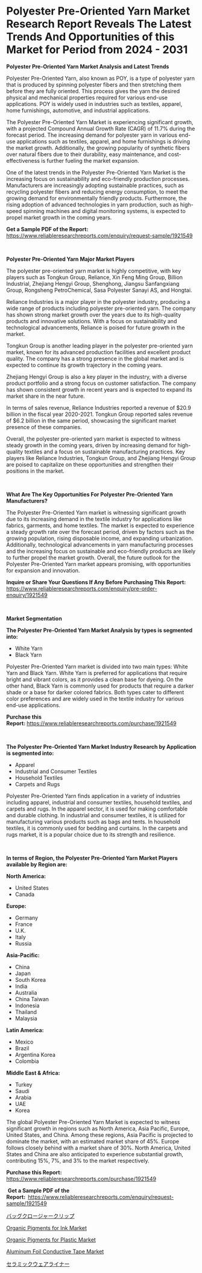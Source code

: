 <p><h1>Polyester Pre-Oriented Yarn Market Research Report Reveals The Latest Trends And Opportunities of this Market for Period from 2024 - 2031</h1></p><p><strong>Polyester Pre-Oriented Yarn Market Analysis and Latest Trends</strong></p>
<p><p>Polyester Pre-Oriented Yarn, also known as POY, is a type of polyester yarn that is produced by spinning polyester fibers and then stretching them before they are fully oriented. This process gives the yarn the desired physical and mechanical properties required for various end-use applications. POY is widely used in industries such as textiles, apparel, home furnishings, automotive, and industrial applications.</p><p>The Polyester Pre-Oriented Yarn Market is experiencing significant growth, with a projected Compound Annual Growth Rate (CAGR) of 11.7% during the forecast period. The increasing demand for polyester yarn in various end-use applications such as textiles, apparel, and home furnishings is driving the market growth. Additionally, the growing popularity of synthetic fibers over natural fibers due to their durability, easy maintenance, and cost-effectiveness is further fueling the market expansion.</p><p>One of the latest trends in the Polyester Pre-Oriented Yarn Market is the increasing focus on sustainability and eco-friendly production processes. Manufacturers are increasingly adopting sustainable practices, such as recycling polyester fibers and reducing energy consumption, to meet the growing demand for environmentally friendly products. Furthermore, the rising adoption of advanced technologies in yarn production, such as high-speed spinning machines and digital monitoring systems, is expected to propel market growth in the coming years.</p></p>
<p><strong>Get a Sample PDF of the Report:&nbsp;</strong> <a href="https://www.reliableresearchreports.com/enquiry/request-sample/1921549">https://www.reliableresearchreports.com/enquiry/request-sample/1921549</a></p>
<p>&nbsp;</p>
<p><strong>Polyester Pre-Oriented Yarn Major Market Players</strong></p>
<p><p>The polyester pre-oriented yarn market is highly competitive, with key players such as Tongkun Group, Reliance, Xin Feng Ming Group, Billion Industrial, Zhejiang Hengyi Group, Shenghong, Jiangsu Sanfangxiang Group, Rongsheng PetroChemical, Sasa Polyester Sanayi AS, and Hongtai.</p><p>Reliance Industries is a major player in the polyester industry, producing a wide range of products including polyester pre-oriented yarn. The company has shown strong market growth over the years due to its high-quality products and innovative solutions. With a focus on sustainability and technological advancements, Reliance is poised for future growth in the market.</p><p>Tongkun Group is another leading player in the polyester pre-oriented yarn market, known for its advanced production facilities and excellent product quality. The company has a strong presence in the global market and is expected to continue its growth trajectory in the coming years.</p><p>Zhejiang Hengyi Group is also a key player in the industry, with a diverse product portfolio and a strong focus on customer satisfaction. The company has shown consistent growth in recent years and is expected to expand its market share in the near future.</p><p>In terms of sales revenue, Reliance Industries reported a revenue of $20.9 billion in the fiscal year 2020-2021. Tongkun Group reported sales revenue of $6.2 billion in the same period, showcasing the significant market presence of these companies.</p><p>Overall, the polyester pre-oriented yarn market is expected to witness steady growth in the coming years, driven by increasing demand for high-quality textiles and a focus on sustainable manufacturing practices. Key players like Reliance Industries, Tongkun Group, and Zhejiang Hengyi Group are poised to capitalize on these opportunities and strengthen their positions in the market.</p></p>
<p>&nbsp;</p>
<p><strong>What Are The Key Opportunities For Polyester Pre-Oriented Yarn Manufacturers?</strong></p>
<p><p>The Polyester Pre-Oriented Yarn market is witnessing significant growth due to its increasing demand in the textile industry for applications like fabrics, garments, and home textiles. The market is expected to experience a steady growth rate over the forecast period, driven by factors such as the growing population, rising disposable income, and expanding urbanization. Additionally, technological advancements in yarn manufacturing processes and the increasing focus on sustainable and eco-friendly products are likely to further propel the market growth. Overall, the future outlook for the Polyester Pre-Oriented Yarn market appears promising, with opportunities for expansion and innovation.</p></p>
<p><strong>Inquire or Share Your Questions If Any Before Purchasing This Report:</strong> <a href="https://www.reliableresearchreports.com/enquiry/pre-order-enquiry/1921549">https://www.reliableresearchreports.com/enquiry/pre-order-enquiry/1921549</a></p>
<p>&nbsp;</p>
<p><strong>Market Segmentation</strong></p>
<p><strong>The Polyester Pre-Oriented Yarn Market Analysis by types is segmented into:</strong></p>
<p><ul><li>White Yarn</li><li>Black Yarn</li></ul></p>
<p><p>Polyester Pre-Oriented Yarn market is divided into two main types: White Yarn and Black Yarn. White Yarn is preferred for applications that require bright and vibrant colors, as it provides a clean base for dyeing. On the other hand, Black Yarn is commonly used for products that require a darker shade or a base for darker colored fabrics. Both types cater to different color preferences and are widely used in the textile industry for various end-use applications.</p></p>
<p><strong>Purchase this Report:&nbsp;</strong><a href="https://www.reliableresearchreports.com/purchase/1921549">https://www.reliableresearchreports.com/purchase/1921549</a></p>
<p>&nbsp;</p>
<p><strong>The Polyester Pre-Oriented Yarn Market Industry Research by Application is segmented into:</strong></p>
<p><ul><li>Apparel</li><li>Industrial and Consumer Textiles</li><li>Household Textiles</li><li>Carpets and Rugs</li></ul></p>
<p><p>Polyester Pre-Oriented Yarn finds application in a variety of industries including apparel, industrial and consumer textiles, household textiles, and carpets and rugs. In the apparel sector, it is used for making comfortable and durable clothing. In industrial and consumer textiles, it is utilized for manufacturing various products such as bags and tents. In household textiles, it is commonly used for bedding and curtains. In the carpets and rugs market, it is a popular choice due to its strength and resilience.</p></p>
<p>&nbsp;</p>
<p><strong>In terms of Region, the Polyester Pre-Oriented Yarn Market Players available by Region are:</strong></p>
<p>
    <p> <strong> North America: </strong>
        <ul>
            <li>United States</li>
            <li>Canada</li>
        </ul>
        </p> 
    <p> <strong> Europe: </strong>
        <ul>
            <li>Germany</li>
            <li>France</li>
            <li>U.K.</li>
            <li>Italy</li>
            <li>Russia</li>
        </ul>
        </p> 
    <p> <strong> Asia-Pacific: </strong>
        <ul>
            <li>China</li>
            <li>Japan</li>
            <li>South Korea</li>
            <li>India</li>
            <li>Australia</li>
            <li>China Taiwan</li>
            <li>Indonesia</li>
            <li>Thailand</li>
            <li>Malaysia</li>
        </ul>
        </p> 
    <p> <strong> Latin America: </strong>
        <ul>
            <li>Mexico</li>
            <li>Brazil</li>
            <li>Argentina Korea</li>
            <li>Colombia</li>
        </ul>
        </p> 
    <p> <strong> Middle East & Africa: </strong>
        <ul>
            <li>Turkey</li>
            <li>Saudi</li>
            <li>Arabia</li>
            <li>UAE</li>
            <li>Korea</li>
        </ul>
    </p>
    </p>
<p><p>The global Polyester Pre-Oriented Yarn Market is expected to witness significant growth in regions such as North America, Asia Pacific, Europe, United States, and China. Among these regions, Asia Pacific is projected to dominate the market, with an estimated market share of 45%. Europe follows closely behind with a market share of 30%. North America, United States and China are also anticipated to experience substantial growth, contributing 15%, 7%, and 3% to the market respectively.</p></p>
<p><strong>Purchase this Report: </strong><a href="https://www.reliableresearchreports.com/purchase/1921549">https://www.reliableresearchreports.com/purchase/1921549</a></p>
<p>&nbsp;<strong>Get a Sample PDF of the Report:&nbsp;&nbsp;</strong><a href="https://www.reliableresearchreports.com/enquiry/request-sample/1921549">https://www.reliableresearchreports.com/enquiry/request-sample/1921549</a></p>
<p><strong></strong></p>
<p><p><a href="https://github.com/xemfu2379520/Market-Research-Report-List-1/blob/main/33922702100.md">バッグクロージャークリップ</a></p><p><a href="https://github.com/fiixsa/Market-Research-Report-List-1/blob/main/organic-pigments-for-ink-market.md">Organic Pigments for Ink Market</a></p><p><a href="https://github.com/Airanohannonzb68e5pb53oc1/Market-Research-Report-List-1/blob/main/organic-pigments-for-plastic-market.md">Organic Pigments for Plastic Market</a></p><p><a href="https://issuu.com/reportprime-2/docs/aluminum-foil-conductive-tape-market-size-2030.ppt">Aluminum Foil Conductive Tape Market</a></p><p><a href="https://medium.com/@lindakreitz2023/%E3%82%BB%E3%83%A9%E3%83%9F%E3%83%83%E3%82%AF%E3%82%A6%E3%82%A7%E3%82%A2%E3%83%A9%E3%82%A4%E3%83%8A%E3%83%BC%E5%B8%82%E5%A0%B4%E3%81%AF%E5%B8%82%E5%A0%B4%E3%82%B7%E3%82%A7%E3%82%A2-%E3%82%B5%E3%82%A4%E3%82%BA-2031%E5%B9%B4%E3%81%BE%E3%81%A7%E3%81%AE%E4%BA%88%E6%B8%AC%E3%81%AB%E7%84%A6%E7%82%B9%E3%82%92%E5%BD%93%E3%81%A6%E3%81%A6%E3%81%84%E3%81%BE%E3%81%99-c5799fbd2c80">セラミックウェアライナー</a></p></p>